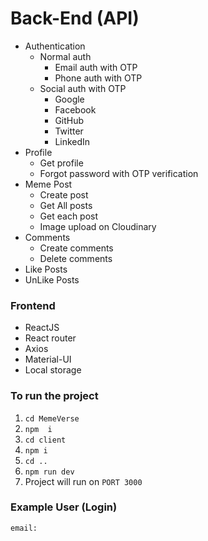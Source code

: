 # Back-End (API)

- Authentication
  - Normal auth
    - Email auth with OTP
    - Phone auth with OTP
  - Social auth with OTP
    - Google
    - Facebook
    - GitHub
    - Twitter
    - LinkedIn
- Profile
  - Get profile
  - Forgot password with OTP verification
- Meme Post 
  - Create post 
  - Get All posts
  - Get each post
  - Image upload on Cloudinary
- Comments
  - Create comments
  - Delete comments
- Like Posts
- UnLike Posts

### Frontend
- ReactJS
- React router
- Axios
- Material-UI
- Local storage

### To run  the project
1. `cd MemeVerse`
2. `npm  i`
3. `cd client`
4. `npm i`
5. `cd ..`
6. `npm run dev`
7. Project will run on `PORT 3000`

### Example User (Login)
```
email: 
```